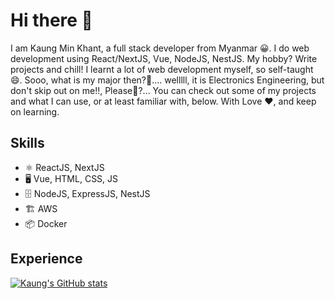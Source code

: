 # Hi there 👋

I am Kaung Min Khant, a full stack developer from Myanmar :grinning:. I do web development using React/NextJS, Vue, NodeJS, NestJS. My hobby? Write projects and chill! I learnt a lot of web development myself, so self-taught :smile:. Sooo, what is my major then?🤔.... welllll, it is Electronics Engineering, but don't skip out on me!!, Please🥺?... You can check out some of my projects and what I can use, or at least familiar with, below. With Love ❤️, and keep on learning.

## Skills
- ⚛️ ReactJS, NextJS
- 🖥️ Vue, HTML, CSS, JS
- 🗄️ NodeJS, ExpressJS, NestJS
- 🏗️ AWS
- 📦 Docker

## Experience


[![Kaung's GitHub stats](https://github-readme-stats.vercel.app/api?username=kaung-minkhant)](https://github.com/anuraghazra/github-readme-stats)
<!--
**kaung-minkhant/kaung-minkhant** is a ✨ _special_ ✨ repository because its `README.md` (this file) appears on your GitHub profile.

Here are some ideas to get you started:

- 🔭 I’m currently working on ...
- 🌱 I’m currently learning ...
- 👯 I’m looking to collaborate on ...
- 🤔 I’m looking for help with ...
- 💬 Ask me about ...
- 📫 How to reach me: ...
- 😄 Pronouns: ...
- ⚡ Fun fact: ...
-->
